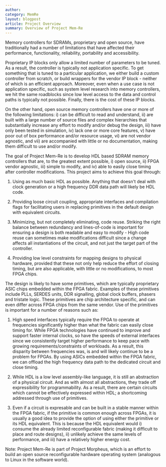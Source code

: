 ```yaml
---
author: 
category: MemRe
layout: blogpost
article: Project Overview
summary: Overview of Project Mem-Re
---
```

Memory controllers for SDRAMs, proprietary and open source, have traditionally had a number of limitations that have affected their performance, functionality, reliability, portability and accessibility. 

Proprietary IP blocks only allow a limited number of parameters to be tuned. As a result, the controller is typically not application specific. To get something that is tuned to a particular application, we either build a custom controller from scratch, or build wrappers for the vendor IP block - neither of which is an efficient approach. Moreover, even when a use case is not application specific, such as system level research into memory controllers, we hit the same roadblocks since low level access to the data and control paths is typically not possible. Finally, there is the cost of these IP blocks. 

On the other hand, open source memory controllers have one or more of the following limitations: i) can be difficult to read and understand, ii) are built with a large number of source files and complex hierarchies that substantially increase any effort to modify and/or debug the design, iii) have only been tested in simulation, iv) lack one or more core features, v) have poor out of box performance and/or resource usage, vi) are not vendor agnostic, and vii) are accompanied with little or no documentation, making them difficult to use and/or modify.


The goal of Project Mem-Re is to develop HDL based SDRAM memory controllers that are, to the greatest extent possible, i) open source, ii) FPGA vendor agnostic, iii) simple to modify, and iv) able to easily close timing after controller modifications. This project aims to achieve this goal through:
1. Using as much basic HDL as possible. Anything that doesn't deal with clock generation or a high frequency DDR data path will likely be HDL code.

2. Providing loose circuit coupling, appropriate interfaces and compilation flags for facilitating users in replacing primitives in the default design with equivalent circuits.

3. Minimizing, but not completely eliminating, code reuse. Striking the right balance between redundancy and lines-of-code is important for ensuring a design is both readable and easy to modify - High code reuse can sometimes make modifications difficult since a change affects all instantiations of the circuit, and not just the target part of the controller.

4. Providing low level constraints for mapping designs to physical hardware, provided that these not only help reduce the effort of closing timing, but are also applicable, with little or no modifications, to most FPGA chips.



The design is likely to have some primitives, which are typically proprietary ASIC chips embedded within the FPGA fabric. Examples of these primitives include PLLs, SERDES units, DDR signalling, global clock buffers, phasers and tristate logic. These primitives are chip architecture specific, and can even differ across FPGA chips from the same vendor. Use of the primitives is important for a number of reasons such as:

1. High speed interfaces typically require the FPGA to operate at frequencies significantly higher than what the fabric can easily close timing for. While FPGA technologies have continued to improve and support faster internal clocks, so have the speeds of external interfaces since we consistently target higher performance to keep pace with growing requirements/constraints of workloads. As a result, this disparity between frequencies was, is and will likely continue to be a problem for FPGAs. By using ASICs embedded within the FPGA fabric, we can offload the high frequency data path to the dedicated circuit and close timing.

2. While HDL is a low level assembly-like language, it is still an abstraction of a physical circuit. And as with almost all abstractions, they trade off expressibility for programmability. As a result, there are certain circuits which cannot be effectively expressed within HDL; a shortcoming addressed through use of primitives.

3. Even if a circuit is expresable and can be built in a stable manner within the FPGA fabric, if the primitive is common enough across FPGAs, it is usually a good idea to provide the option of using either the primitive or its HDL equivalent. This is because the HDL equivalent would i) consume the already limited reconfigurable fabric (making it difficult to place and route designs), ii) unlikely achieve the same levels of performance, and iii) have a relatively higher energy cost.


Note: Project Mem-Re is part of Project Morpheus, which is an effort to build an open source reconfigurable hardware operating system (analogous to Linux in the software world).
